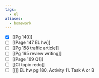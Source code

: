 ```yaml
---
tags:
  - el
aliases:
  - homework
---
```


- [x] [[Pg 140]]
- [ ] [[Page 147 EL hw]]
- [ ] [[Pg 158 traffic article]]
- [ ] [[Pg 165 review writing]]
- [ ] [[Page 169 Q1]]
- [ ] [[Ct topic redo]]
- [ ] [[]]
EL hw pg 180, Activity 11. Task A or B